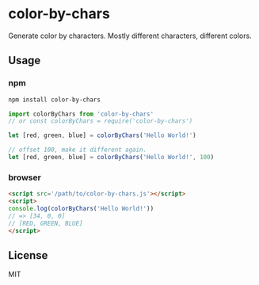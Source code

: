 # color-by-chars

Generate color by characters. Mostly different characters, different colors.

## Usage

### npm
```sh
npm install color-by-chars
```

```javascript
import colorByChars from 'color-by-chars'
// or const colorByChars = require('color-by-chars')

let [red, green, blue] = colorByChars('Hello World!')

// offset 100, make it different again.
let [red, green, blue] = colorByChars('Hello World!', 100)
```

### browser

```html
<script src='/path/to/color-by-chars.js'></script>
<script>
console.log(colorByChars('Hello World!'))
// => [34, 0, 0]
// [RED, GREEN, BLUE]
</script>
```

## License

MIT
